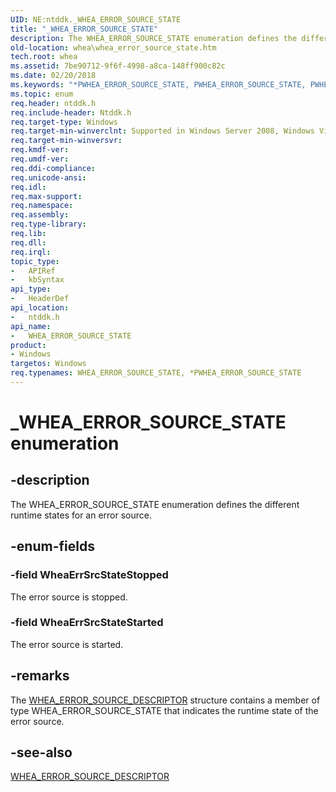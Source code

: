 ```yaml
---
UID: NE:ntddk._WHEA_ERROR_SOURCE_STATE
title: "_WHEA_ERROR_SOURCE_STATE"
description: The WHEA_ERROR_SOURCE_STATE enumeration defines the different runtime states for an error source.
old-location: whea\whea_error_source_state.htm
tech.root: whea
ms.assetid: 7be90712-9f6f-4998-a8ca-148ff900c82c
ms.date: 02/20/2018
ms.keywords: "*PWHEA_ERROR_SOURCE_STATE, PWHEA_ERROR_SOURCE_STATE, PWHEA_ERROR_SOURCE_STATE enumeration pointer [WHEA Drivers and Applications], WHEA_ERROR_SOURCE_STATE, WHEA_ERROR_SOURCE_STATE enumeration [WHEA Drivers and Applications], WheaErrSrcStateStarted, WheaErrSrcStateStopped, _WHEA_ERROR_SOURCE_STATE, ntddk/PWHEA_ERROR_SOURCE_STATE, ntddk/WHEA_ERROR_SOURCE_STATE, ntddk/WheaErrSrcStateStarted, ntddk/WheaErrSrcStateStopped, whea.whea_error_source_state, whearef_c6edca73-b5ec-4473-bbe3-9ed5e48f017d.xml"
ms.topic: enum
req.header: ntddk.h
req.include-header: Ntddk.h
req.target-type: Windows
req.target-min-winverclnt: Supported in Windows Server 2008, Windows Vista SP1, and later versions of Windows.
req.target-min-winversvr: 
req.kmdf-ver: 
req.umdf-ver: 
req.ddi-compliance: 
req.unicode-ansi: 
req.idl: 
req.max-support: 
req.namespace: 
req.assembly: 
req.type-library: 
req.lib: 
req.dll: 
req.irql: 
topic_type:
-	APIRef
-	kbSyntax
api_type:
-	HeaderDef
api_location:
-	ntddk.h
api_name:
-	WHEA_ERROR_SOURCE_STATE
product:
- Windows
targetos: Windows
req.typenames: WHEA_ERROR_SOURCE_STATE, *PWHEA_ERROR_SOURCE_STATE
---
```


# _WHEA_ERROR_SOURCE_STATE enumeration


## -description


The WHEA_ERROR_SOURCE_STATE enumeration defines the different runtime states for an error source.


## -enum-fields




### -field WheaErrSrcStateStopped

The error source is stopped.


### -field WheaErrSrcStateStarted

The error source is started.


## -remarks



The <a href="https://msdn.microsoft.com/library/windows/hardware/ff560505">WHEA_ERROR_SOURCE_DESCRIPTOR</a> structure contains a member of type WHEA_ERROR_SOURCE_STATE that indicates the runtime state of the error source.




## -see-also




<a href="https://msdn.microsoft.com/library/windows/hardware/ff560505">WHEA_ERROR_SOURCE_DESCRIPTOR</a>
 

 


